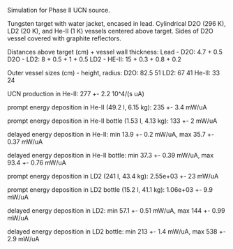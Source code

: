 Simulation for Phase II UCN source.

Tungsten target with water jacket, encased in lead.
Cylindrical D2O (296 K), LD2 (20 K), and He-II (1 K) vessels centered above target.
Sides of D2O vessel covered with graphite reflectors.

Distances above target (cm) + vessel wall thickness:
Lead - D2O: 4.7 + 0.5
D2O - LD2: 8 + 0.5 + 1 + 0.5
LD2 - HE-II: 15 + 0.3 + 0.8 + 0.2

Outer vessel sizes (cm) - height, radius:
D2O: 82.5 51
LD2: 67 41
He-II: 33 24

UCN production in He-II:
277 +- 2.2 10^4/(s uA)

prompt energy deposition in He-II (49.2 l, 6.15 kg):
235 +- 3.4 mW/uA

prompt energy deposition in He-II bottle (1.53 l, 4.13 kg):
133 +- 2 mW/uA

delayed energy deposition in He-II:
min 13.9 +- 0.2 mW/uA, max 35.7 +- 0.37 mW/uA

delayed energy deposition in He-II bottle:
min 37.3 +- 0.39 mW/uA, max 93.4 +- 0.76 mW/uA

prompt energy deposition in LD2 (241 l, 43.4 kg):
2.55e+03 +- 23 mW/uA

prompt energy deposition in LD2 bottle (15.2 l, 41.1 kg):
1.06e+03 +- 9.9 mW/uA

delayed energy deposition in LD2:
min 57.1 +- 0.51 mW/uA, max 144 +- 0.99 mW/uA

delayed energy deposition in LD2 bottle:
min 213 +- 1.4 mW/uA, max 538 +- 2.9 mW/uA

